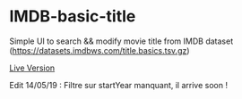 # IMDB-basic-title
Simple UI to search &amp;&amp; modify movie title from IMDB dataset (https://datasets.imdbws.com/title.basics.tsv.gz)

[Live Version](http://magrathea.ga)

Edit 14/05/19 : Filtre sur startYear manquant, il arrive soon !
